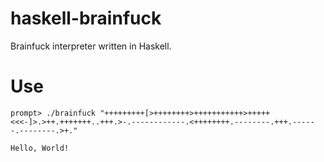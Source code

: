 haskell-brainfuck
=================

Brainfuck interpreter written in Haskell.

# Use

```
prompt> ./brainfuck "+++++++++[>++++++++>+++++++++++>+++++<<<-]>.>++.+++++++..+++.>-.------------.<++++++++.--------.+++.------.--------.>+."

Hello, World!
```
